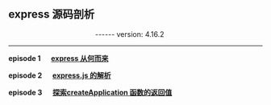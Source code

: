 ## express 源码剖析
&emsp;&emsp;&emsp;&emsp;&emsp;&emsp;&emsp;&emsp;&emsp;&emsp;&emsp;&emsp; ------ version: 4.16.2

- - - 

**episode 1 &emsp;
[express 从何而来](https://github.com/foobull/explore-express/blob/master/collection/episode1.md)**

**episode 2 &emsp;
[express.js 的解析](https://github.com/foobull/explore-express/blob/master/collection/episode2.md)**

**episode 3 &emsp;
[探索createApplication 函数的返回值](https://github.com/foobull/explore-express/blob/master/collection/episode3.md)**





